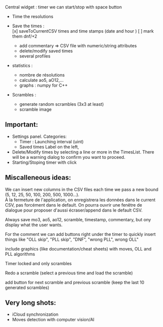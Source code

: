 Central widget : timer we can start/stop with space button

- Time the resolutions
- Save the times :\
    [x] saveToCurrentCSV times and time stamps (date and hour )
    [ ] mark them dnf/+2
    - add commentary
    => CSV file with numeric/string attributes
    - delete/modify saved times
    - several profiles
- statistics :
    - nombre de résolutions
    - calculate ao5, aO12,…
    - graphs : numpy for C++

- Scrambles :
  - generate random scrambles (3x3 at least)
  - scramble image
## Important:
- Settings panel. Categories:
  - Timer : Launching interval (uint)
  - Saved times
  Label on the left, 
- Delete/Modify times by selecting a line or more in the TimesList. There will be a warning dialog to confirm you want to proceed.
- Starting/Stoping timer with click

## Miscalleneous ideas:
We can insert new columns in the CSV files each time we pass a new bound (5, 12, 25, 50, 100, 200, 500, 1000…).\
À la fermeture de l'application, on enregistrera les données dans le current CSV, pas forcément dans le default. On pourra ouvrir une fenêtre de dialogue pour proposer d'aussi écraser/append dans le default CSV.

Always save mo3, ao5, ao12, scramble, timestamp, commentary, but ony display what the user wants.

For the comment we can add buttons right under the timer to quickly insert things like "OLL skip", "PLL skip", "DNF", "wrong PLL", wrong OLL"

include graphics (like documentation/cheat sheets) with moves, OLL and PLL algorithms

Timer locked and only scrambles

Redo a scramble (select a previous time and load the scramble)

add button for next scramble and previous scramble (keep the last 10 generated scrambles)

## Very long shots:
- iCloud synchronization
- Moves detection with computer vision/AI 